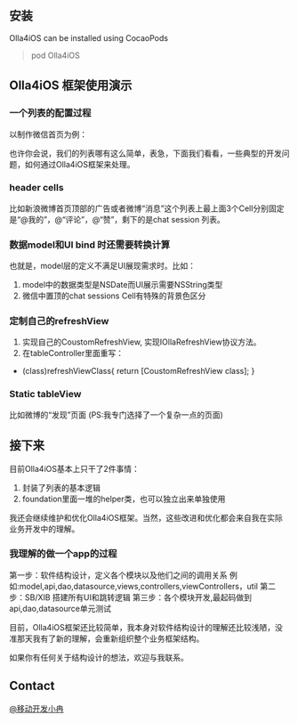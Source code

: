 

## 安装

Olla4iOS can be installed using CocaoPods
> pod Olla4iOS


## Olla4iOS 框架使用演示

### 一个列表的配置过程

以制作微信首页为例：



也许你会说，我们的列表哪有这么简单，表急，下面我们看看，一些典型的开发问题，如何通过Olla4iOS框架来处理。

### header cells
比如新浪微博首页顶部的广告或者微博“消息”这个列表上最上面3个Cell分别固定是“@我的”，@“评论”，@“赞”，剩下的是chat session 列表。


### 数据model和UI bind 时还需要转换计算
也就是，model层的定义不满足UI展现需求时。比如：
1. model中的数据类型是NSDate而UI展示需要NSString类型
2. 微信中置顶的chat sessions Cell有特殊的背景色区分


### 定制自己的refreshView
1. 实现自己的CoustomRefreshView, 实现IOllaRefreshView协议方法。
2. 在tableController里面重写：
- (class)refreshViewClass{
    return [CoustomRefreshView class];
}


### Static tableView
比如微博的“发现”页面 (PS:我专门选择了一个复杂一点的页面)


## 接下来

目前Olla4iOS基本上只干了2件事情：
1. 封装了列表的基本逻辑
2. foundation里面一堆的helper类，也可以独立出来单独使用 

我还会继续维护和优化Olla4iOS框架。当然，这些改进和优化都会来自我在实际业务开发中的理解。

### 我理解的做一个app的过程

第一步：软件结构设计，定义各个模块以及他们之间的调用关系
例如:model,api,dao,datasource,views,controllers,viewControllers，util
第二步：SB/XIB 搭建所有UI和跳转逻辑
第三步：各个模块开发,最起码做到api,dao,datasource单元测试

目前，Olla4iOS框架还比较简单，我本身对软件结构设计的理解还比较浅陋，没准那天我有了新的理解，会重新组织整个业务框架结构。

如果你有任何关于结构设计的想法，欢迎与我联系。


## Contact

[@移动开发小冉](http://weibo.com/ranwj)
